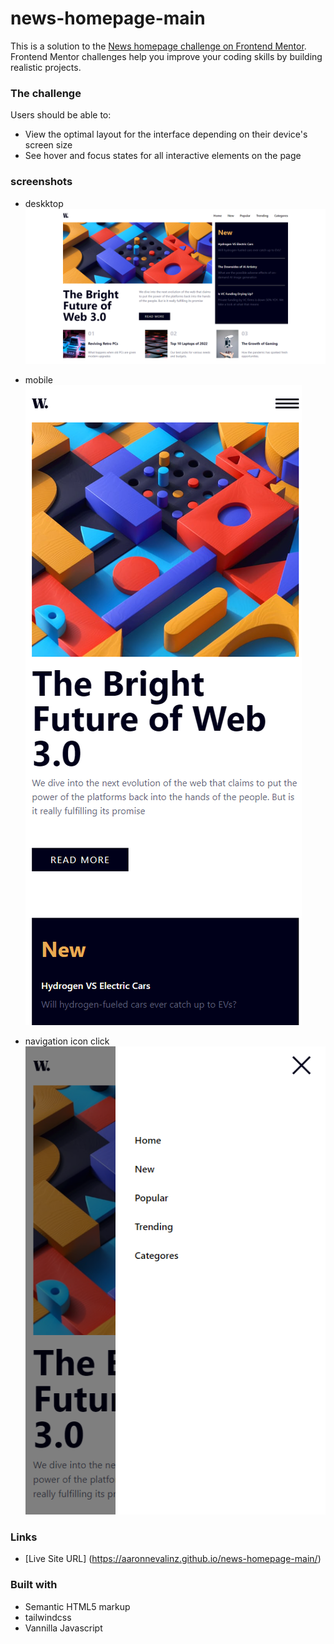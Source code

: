 # news-homepage-main

This is a solution to the [News homepage challenge on Frontend Mentor](https://www.frontendmentor.io/challenges/news-homepage-H6SWTa1MFl). Frontend Mentor challenges help you improve your coding skills by building realistic projects. 

### The challenge

Users should be able to:

- View the optimal layout for the interface depending on their device's screen size
- See hover and focus states for all interactive elements on the page

### screenshots

- deskktop
![desktop screen shot view](screenshots/Desktop.png)

- mobile
![mobile screen shot view](screenshots/mobile.png)

- navigation icon click
![Navigation icon click](<screenshots/menu click.png>)

### Links

- [Live Site URL] (https://aaronnevalinz.github.io/news-homepage-main/)

### Built with

- Semantic HTML5 markup
- tailwindcss
- Vannilla Javascript

